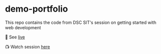 # demo-portfolio

This repo contains the code from DSC SIT's session on getting started with web development

🔗 See [live](https://demo103.netlify.app/)

📺 Watch session [here](https://youtu.be/IEp_ZTrNR9M)
